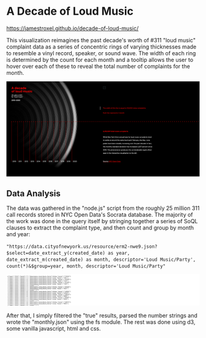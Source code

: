 # A Decade of Loud Music
https://jamestroxel.github.io/decade-of-loud-music/

This visualization reimagines the past decade's worth of #311 "loud music" complaint data as a series of concentric rings of varying thicknesses made to resemble a vinyl record, speaker, or sound wave. The width of each ring is determined by the count for each month and a tooltip allows the user to hover over each of these to reveal the total number of complaints for the month.

![Alt text](/documentation/screengrab.png?raw=true)

## Data Analysis
The data was gathered in the "node.js" script from the roughly 25 million 311 call records stored in NYC Open Data's Socrata database. The majority of the work was done in the query itself by stringing together a series of SoQL clauses to extract the complaint type, and then count and group by month and year:

`"https://data.cityofnewyork.us/resource/erm2-nwe9.json?$select=date_extract_y(created_date) as year, date_extract_m(created_date) as month, descriptor='Loud Music/Party', count(*)&$group=year, month, descriptor='Loud Music/Party"`

![Alt text](/documentation/data.png?raw=true)

After that, I simply filtered the "true" results, parsed the number strings and wrote the  "monthly.json" using the fs module. The rest was done using d3, some vanilla javascript, html and css.

